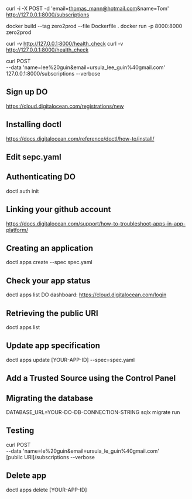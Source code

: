 curl -i -X POST -d 'email=thomas_mann@hotmail.com&name=Tom' \
http://127.0.0.1:8000/subscriptions

docker build --tag zero2prod --file Dockerfile .
docker run -p 8000:8000 zero2prod

curl -v http://127.0.0.1:8000/health_check
curl -v http://127.0.0.1:8000/health_check

curl POST \
    --data 'name=lee%20guin&email=ursula_lee_guin%40gmail.com' \
    127.0.0.1:8000/subscriptions --verbose


## Sign up DO
https://cloud.digitalocean.com/registrations/new

## Installing doctl
https://docs.digitalocean.com/reference/doctl/how-to/install/

## Edit sepc.yaml

## Authenticating DO
doctl auth init
## Linking your github account
https://docs.digitalocean.com/support/how-to-troubleshoot-apps-in-app-platform/

## Creating an application
doctl apps create --spec spec.yaml
## Check your app status
doctl apps list
DO dashboard: https://cloud.digitalocean.com/login

## Retrieving the public URI
doctl apps list
## Update app specification
doctl apps update [YOUR-APP-ID] --spec=spec.yaml

## Add a Trusted Source using the Control Panel

## Migrating the database
DATABASE_URL=YOUR-DO-DB-CONNECTION-STRING sqlx migrate run

## Testing
curl POST \
    --data 'name=le%20guin&email=ursula_le_guin%40gmail.com' \
    [public URI]/subscriptions --verbose

## Delete app
doctl apps delete [YOUR-APP-ID]